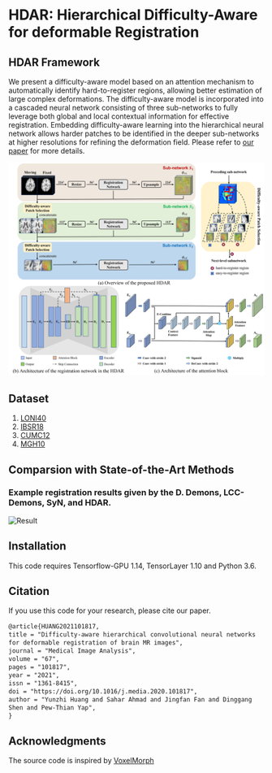 # HDAR: Hierarchical Difficulty-Aware for deformable Registration

## HDAR Framework
We present a difficulty-aware model based on an attention mechanism to automatically identify hard-to-register regions, allowing better estimation of large complex deformations. The difficulty-aware model is incorporated into a cascaded neural network consisting of three sub-networks to fully leverage both global and local contextual information for effective registration. Embedding difficulty-aware learning into the hierarchical neural network allows harder patches to be identified in the deeper sub-networks at higher resolutions for refining the deformation field. Please refer to [our paper](https://www.sciencedirect.com/science/article/pii/S136184152030181X) for more details.

![Framework](./imgs/framework.png)

## Dataset
1. [LONI40](http://www.loni.usc.edu/atlases/Atlas_Detail.php?atlas_id=12)
2. [IBSR18](https://www.nitrc.org/projects/ibsr/)
3. [CUMC12](https://www.synapse.org/#!Synapse:syn3207203)
4. [MGH10](https://www.synapse.org/#!Synapse:syn3207203)

## Comparsion with State-of-the-Art Methods
### Example registration results given by the D. Demons, LCC-Demons, SyN, and HDAR.
![Result](./imgs/selfie_results.jpg)

## Installation
This code requires Tensorflow-GPU 1.14, TensorLayer 1.10 and Python 3.6.

## Citation
If you use this code for your research, please cite our paper.
```
@article{HUANG2021101817,
title = "Difficulty-aware hierarchical convolutional neural networks for deformable registration of brain MR images",
journal = "Medical Image Analysis",
volume = "67",
pages = "101817",
year = "2021",
issn = "1361-8415",
doi = "https://doi.org/10.1016/j.media.2020.101817",
author = "Yunzhi Huang and Sahar Ahmad and Jingfan Fan and Dinggang Shen and Pew-Thian Yap",
}
```
## Acknowledgments
The source code is inspired by [VoxelMorph](https://github.com/voxelmorph/voxelmorph)
